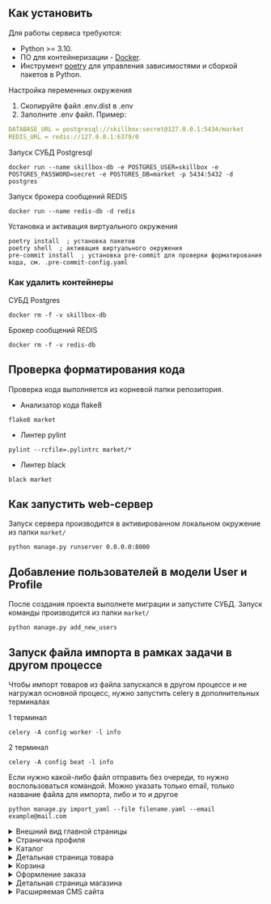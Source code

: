 ## Как установить
Для работы сервиса требуются:
- Python >= 3.10.
- ПО для контейнеризации - [Docker](https://docs.docker.com/engine/install/).
- Инструмент [poetry](https://python-poetry.org/) для управления зависимостями и сборкой пакетов в Python.

Настройка переменных окружения
1. Скопируйте файл .env.dist в .env
2. Заполните .env файл. Пример:
```yaml
DATABASE_URL = postgresql://skillbox:secret@127.0.0.1:5434/market
REDIS_URL = redis://127.0.0.1:6379/0
```

Запуск СУБД Postgresql
```shell
docker run --name skillbox-db -e POSTGRES_USER=skillbox -e POSTGRES_PASSWORD=secret -e POSTGRES_DB=market -p 5434:5432 -d postgres
```
Запуск брокера сообщений REDIS
```shell
docker run --name redis-db -d redis
```
Установка и активация виртуального окружения
```shell
poetry install  ; установка пакетов
poetry shell  ; активация виртуального окружения
pre-commit install  ; установка pre-commit для проверки форматирования кода, см. .pre-commit-config.yaml
```
### Как удалить контейнеры
СУБД Postgres
```
docker rm -f -v skillbox-db
```

Брокер сообщений REDIS
```
docker rm -f -v redis-db
```

## Проверка форматирования кода
Проверка кода выполняется из корневой папки репозитория.
* Анализатор кода flake8
```shell
flake8 market
```
* Линтер pylint
```shell
pylint --rcfile=.pylintrc market/*
```
* Линтер black
```shell
black market
```

## Как запустить web-сервер
Запуск сервера производится в активированном локальном окружение из папки `market/`
```shell
python manage.py runserver 0.0.0.0:8000
```
## Добавление пользователей в модели User и Profile
После создания проекта выполнете миграции и запустите СУБД.
Запуск команды производится из папки `market/`
```shell
python manage.py add_new_users
```

## Запуск файла импорта в рамках задачи в другом процессе
Чтобы импорт товаров из файла запускался в другом процессе и не нагружал основной процесс,
нужно запустить celery в дополнительных терминалах

1 терминал
```shell
celery -A config worker -l info
```
2 терминал
```shell
celery -A config beat -l info
```
Если нужно какой-либо файл отправить без очереди, то нужно воспользоваться командой.
Можно указать только email, только название файла для импорта, либо и то и другое
```shell
python manage.py import_yaml --file filename.yaml --email example@mail.com
```

<details> 
  <summary>Внешний вид главной страницы</summary>
   ![Main page](https://github.com/TimurKarkoshin/Online-shop/assets/144448914/9287cef1-328a-4659-9aa9-8f7ae4c0cb3e)
</details>

<details> 
  <summary>Страничка профиля</summary>
   ![Profile](https://github.com/TimurKarkoshin/Online-shop/assets/144448914/3e23e3d0-dc2f-4dc6-88a2-08db44314dad)
</details>

<details> 
  <summary>Каталог</summary>
    ![Catalog](https://github.com/TimurKarkoshin/Online-shop/assets/144448914/edfb64d2-80ed-4cbc-a7b5-8b85fa6b0d85)
</details>

<details> 
  <summary>Детальная страница товара</summary>
   ![Снимок экрана (387)](https://github.com/TimurKarkoshin/Online-shop/assets/144448914/2f3f057a-c718-461e-b112-9f6ec648247a)
</details>

<details> 
  <summary>Корзина</summary>
   ![Basket](https://github.com/TimurKarkoshin/Online-shop/assets/144448914/a510bb5d-013d-4f72-aece-e42a662f1d10)
</details>

<details> 
  <summary>Оформление заказа</summary>
   ![Order](https://github.com/TimurKarkoshin/Online-shop/assets/144448914/aebda507-c08e-49cf-972d-6c600131286a)
</details>

<details> 
  <summary>Детальная страница магазина</summary>
   ![Shop](https://github.com/TimurKarkoshin/Online-shop/assets/144448914/4e582480-ae34-4e6e-a782-a68bf614aa24)
</details>

<details> 
  <summary>Расширяемая CMS сайта</summary>
   ![CMS](https://github.com/TimurKarkoshin/Online-shop/assets/144448914/0b8681c4-2401-4bf0-96b3-2ac3d96dedcf)
</details>
